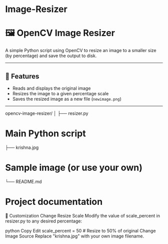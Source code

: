 # Image-Resizer

# 🖼️ OpenCV Image Resizer

A simple Python script using OpenCV to resize an image to a smaller size (by percentage) and save the output to disk.

---

## 📌 Features

- Reads and displays the original image
- Resizes the image to a given percentage scale
- Saves the resized image as a new file (`newimage.png`)

---
opencv-image-resizer/
│
├── resizer.py
# Main Python script
├── krishna.jpg 
# Sample image (or use your own)
└── README.md 
# Project documentation

🧪 Customization
Change Resize Scale
Modify the value of scale_percent in resizer.py to any desired percentage:

python
Copy
Edit
scale_percent = 50  # Resize to 50% of original
Change Image Source
Replace "krishna.jpg" with your own image filename.



